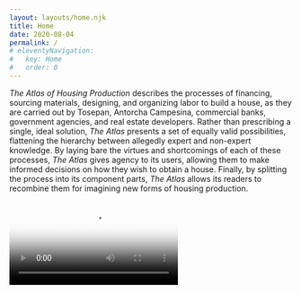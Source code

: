 ```yaml
---
layout: layouts/home.njk
title: Home
date: 2020-08-04
permalink: /
# eleventyNavigation:
#   key: Home
#   order: 0
---
```


*The Atlas of Housing Production* describes the processes of financing, sourcing materials, designing, and organizing labor to build a house, as they are carried out by Tosepan, Antorcha Campesina, commercial banks, government agencies, and real estate developers. Rather than prescribing a single, ideal solution, *The Atlas* presents a set of equally valid possibilities, flattening the hierarchy between allegedly expert and non-expert knowledge. By laying bare the virtues and shortcomings of each of these processes, *The Atlas* gives agency to its users, allowing them to make informed decisions on how they wish to obtain a house. Finally, by splitting the process into its component parts, *The Atlas* allows its readers to recombine them for imagining new forms of housing production.

<video class="video w-full" controls poster="/static/img/trailer-poster.png">
  <source src="https://www.dropbox.com/s/0h3dg0r7kr6lm0x/Mid-Review.mp4?raw=1" type="video/mp4">
  Your browser does not support the video tag.
</video>